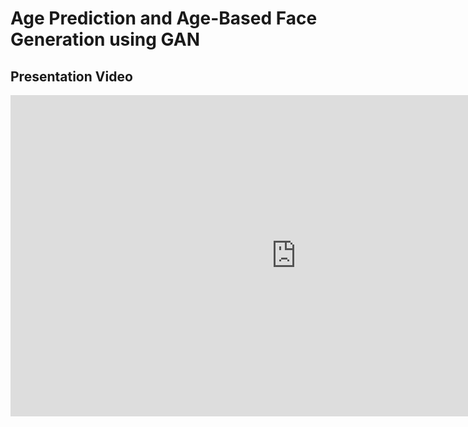 # Age Prediction and Age-Based Face Generation using GAN

## Presentation Video
<p align="left">
  <iframe width="914" height="514" src="https://www.youtube.com/embed/OqjUXybqKE4" title="Age Prediction and Age-Based Face Generation using GAN" frameborder="0" allow="accelerometer; autoplay; clipboard-write; encrypted-media; gyroscope; picture-in-picture; web-share" referrerpolicy="strict-origin-when-cross-origin" allowfullscreen></iframe>
</p>

